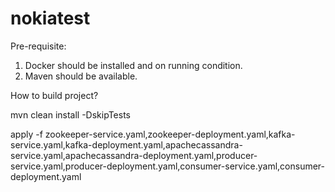 # nokiatest

Pre-requisite:

1. Docker should be installed and on running condition.
2. Maven should be available.



How to build project?

mvn clean install -DskipTests

apply -f zookeeper-service.yaml,zookeeper-deployment.yaml,kafka-service.yaml,kafka-deployment.yaml,apachecassandra-service.yaml,apachecassandra-deployment.yaml,producer-service.yaml,producer-deployment.yaml,consumer-service.yaml,consumer-deployment.yaml